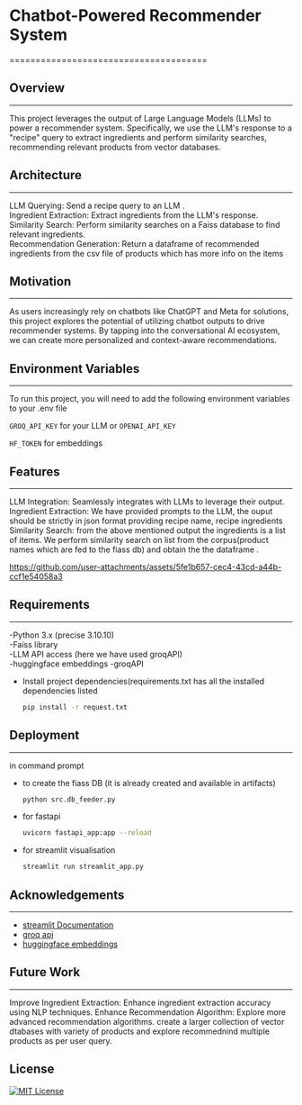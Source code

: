 # Chatbot-Powered Recommender System
======================================
## Overview
------------
This project leverages the output of Large Language Models (LLMs) to power a recommender system. Specifically, we use the LLM's response to a "recipe" query to extract ingredients and perform similarity searches, recommending relevant products from vector databases.
## Architecture
---------------
LLM Querying: Send a recipe query to an LLM .\
Ingredient Extraction: Extract ingredients from the LLM's response.\
Similarity Search: Perform similarity searches on a Faiss database to find relevant ingredients.\
Recommendation Generation: Return a dataframe of recommended ingredients from the csv file of products which has more info on the items
## Motivation
------------
As users increasingly rely on chatbots like ChatGPT and Meta for solutions, this project explores the potential of utilizing chatbot outputs to drive recommender systems. By tapping into the conversational AI ecosystem, we can create more personalized and context-aware recommendations.
## Environment Variables
------------
To run this project, you will need to add the following environment variables to your .env file

`GROQ_API_KEY` for your LLM or `OPENAI_API_KEY`

`HF_TOKEN` for embeddings

## Features
------------
LLM Integration: Seamlessly integrates with LLMs to leverage their output.
Ingredient Extraction: We have provided prompts to the LLM, the ouput should be strictly in json format providing recipe name, recipe ingredients
Similarity Search: from the above mentioned output the ingredients is a list of items. We perform similarity search on list from the corpus(product names which are fed to the fiass db) and obtain the the dataframe .

https://github.com/user-attachments/assets/5fe1b657-cec4-43cd-a44b-ccf1e54058a3

## Requirements
---------------
-Python 3.x (precise 3.10.10)\
-Faiss library\
-LLM API access (here we have used groqAPI)\
-huggingface embeddings
-groqAPI
- Install project dependencies(requirements.txt has all the installed dependencies listed 
  ```bash
  pip install -r request.txt
  ```
## Deployment
---------------
in command prompt
- to create the fiass DB (it is already created and available in artifacts)
  ```bash
  python src.db_feeder.py
  ```
- for fastapi 
  ```bash
  uvicorn fastapi_app:app --reload
  ```
- for streamlit visualisation
  ```bash
  streamlit run streamlit_app.py
  ```
## Acknowledgements
---------------
 - [streamlit Documentation](https://docs.streamlit.io/)
 - [groq api](https://console.groq.com/login)
 - [huggingface embeddings](https://huggingface.co/sentence-transformers/all-MiniLM-L6-v2)
## Future Work
--------------
Improve Ingredient Extraction: Enhance ingredient extraction accuracy using NLP techniques.
Enhance Recommendation Algorithm: Explore more advanced recommendation algorithms.
create a larger collection of vector dtabases with variety of products and explore recommednind multiple products as per user query.

## License
[![MIT License](https://img.shields.io/badge/License-MIT-green.svg)](https://choosealicense.com/licenses/mit/)

